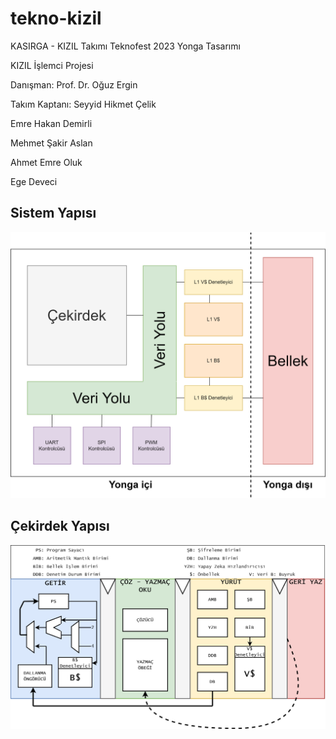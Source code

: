 # tekno-kizil
KASIRGA - KIZIL Takımı Teknofest 2023 Yonga Tasarımı

KIZIL İşlemci Projesi

Danışman: Prof. Dr. Oğuz Ergin

Takım Kaptanı: Seyyid Hikmet Çelik

Emre Hakan Demirli

Mehmet Şakir Aslan

Ahmet Emre Oluk

Ege Deveci


## Sistem Yapısı

![sistem_yapisi.png](dokumanlar/sistem_yapisi.png)

## Çekirdek Yapısı

![cekirdek_yapisi.png](dokumanlar/cekirdek_yapisi.png)
